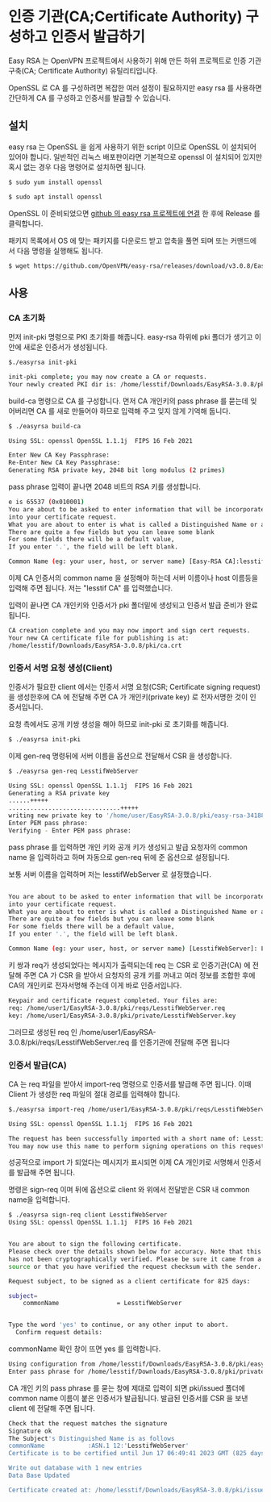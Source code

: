 # 인증 기관(CA;Certificate Authority) 구성하고 인증서 발급하기

Easy RSA 는 OpenVPN 프로젝트에서 사용하기 위해 만든 하위 프로젝트로 인증 기관 구축(CA; Certificate Authority) 유틸리티입니다.

OpenSSL 로 CA 를 구성하려면 복잡한 여러 설정이 필요하지만 easy rsa 를 사용하면 간단하게 CA 를 구성하고 인증서를 발급할 수 있습니다.

## 설치

easy rsa 는 OpenSSL 을 쉽게 사용하기 위한 script 이므로 OpenSSL 이 설치되어 있어야 합니다. 일반적인 리눅스 배포판이라면 기본적으로 openssl 이 설치되어 있지만 혹시 없는 경우 다음 명령어로 설치하면 됩니다.

```bash
$ sudo yum install openssl
```

```bash
$ sudo apt install openssl
```

OpenSSL 이 준비되었으면 [github 의 easy rsa 프로젝트에 연결](https://github.com/OpenVPN/easy-rsa/releases) 한 후에 Release 를 클릭합니다.

패키지 목록에서 OS 에 맞는 패키지를 다운로드 받고 압축을 풀면 되며 또는 커맨드에서 다음 명령을 실행해도 됩니다.

```bash
$ wget https://github.com/OpenVPN/easy-rsa/releases/download/v3.0.8/EasyRSA-3.0.8.tgz
```

## 사용

### CA 초기화

먼저 init-pki 명령으로 PKI 초기화를 해줍니다. easy-rsa 하위에 pki 폴더가 생기고 이 안에 새로운 인증서가 생성됩니다.

```bash
$./easyrsa init-pki

init-pki complete; you may now create a CA or requests.
Your newly created PKI dir is: /home/lesstif/Downloads/EasyRSA-3.0.8/pki
```

build-ca 명령으로 CA 를 구성합니다. 먼저 CA 개인키의 pass phrase 를 묻는데 잊어버리면 CA 를 새로 만들어야 하므로 입력해 주고 잊지 않게 기억해 둡니다.

```bash
$ ./easyrsa build-ca

Using SSL: openssl OpenSSL 1.1.1j  FIPS 16 Feb 2021

Enter New CA Key Passphrase: 
Re-Enter New CA Key Passphrase: 
Generating RSA private key, 2048 bit long modulus (2 primes)
```

pass phrase 입력이 끝나면 2048 비트의 RSA 키를 생성합니다.

```bash
e is 65537 (0x010001)
You are about to be asked to enter information that will be incorporated
into your certificate request.
What you are about to enter is what is called a Distinguished Name or a DN.
There are quite a few fields but you can leave some blank
For some fields there will be a default value,
If you enter '.', the field will be left blank.

Common Name (eg: your user, host, or server name) [Easy-RSA CA]:lesstif CA      
```

이제 CA 인증서의 common name 을 설정해야 하는데 서버 이름이나 host 이름등을 입력해 주면 됩니다. 저는 "lesstif CA" 를 입력했습니다.

입력이 끝나면 CA 개인키와 인증서가 pki 폴더밑에 생성되고 인증서 발급 준비가 완료됩니다.

```bash
CA creation complete and you may now import and sign cert requests.
Your new CA certificate file for publishing is at:
/home/lesstif/Downloads/EasyRSA-3.0.8/pki/ca.crt
```

### 인증서 서명 요청 생성(Client)

인증서가 필요한 client 에서는 인증서 서명 요청(CSR; Certificate signing request)을 생성한후에 CA 에 전달해 주면 CA 가 개인키(private key) 로 전자서명한 것이 인증서입니다.

요청 측에서도 공개 키쌍 생성을 해야 하므로 init-pki 로 초기화를 해줍니다.

```bash
$ ./easyrsa init-pki
```

이제 gen-req 명령뒤에 서버 이름을 옵션으로 전달해서 CSR 을 생성합니다.

```bash
$ ./easyrsa gen-req LesstifWebServer

Using SSL: openssl OpenSSL 1.1.1j  FIPS 16 Feb 2021
Generating a RSA private key
......+++++
...............................+++++
writing new private key to '/home/user/EasyRSA-3.0.8/pki/easy-rsa-34188.6cwDro/tmp.Gp67YQ'
Enter PEM pass phrase:
Verifying - Enter PEM pass phrase:
```

pass phrase 를 입력하면 개인 키와 공개 키가 생성되고 발급 요청자의 common name 을 입력하라고 하며 자동으로 gen-req 뒤에 준 옵션으로 설정됩니다.

보통 서버 이름을 입력하며 저는 lesstifWebServer 로 설정했습니다.

```bash

You are about to be asked to enter information that will be incorporated
into your certificate request.
What you are about to enter is what is called a Distinguished Name or a DN.
There are quite a few fields but you can leave some blank
For some fields there will be a default value,
If you enter '.', the field will be left blank.

Common Name (eg: your user, host, or server name) [LesstifWebServer]: LesstifWebServer
```

키 쌍과 req가 생성되었다는 메시지가 출력되는데 req 는 CSR 로 인증기관(CA) 에 전달해 주면 CA 가 CSR 을 받아서 요청자의 공개 키를 꺼내고 여러 정보를 조합한 후에 CA의 개인키로 전자서명해 주는데 이게 바로 인증서입니다.

```bash
Keypair and certificate request completed. Your files are:
req: /home/user1/EasyRSA-3.0.8/pki/reqs/LesstifWebServer.req
key: /home/user1/EasyRSA-3.0.8/pki/private/LesstifWebServer.key
```

그러므로 생성된 req 인 /home/user1/EasyRSA-3.0.8/pki/reqs/LesstifWebServer.req 를 인증기관에 전달해 주면 됩니다

### 인증서 발급(CA)

CA 는 req 파일을 받아서 import-req 명령으로 인증서를 발급해 주면 됩니다. 이때 Client 가 생성한 req 파일의 절대 경로를 입력해야 합니다.

```bash
$./easyrsa import-req /home/user1/EasyRSA-3.0.8/pki/reqs/LesstifWebServer.req LesstifWebServer

Using SSL: openssl OpenSSL 1.1.1j  FIPS 16 Feb 2021

The request has been successfully imported with a short name of: LesstifWebServer
You may now use this name to perform signing operations on this request.
```

성공적으로 import 가 되었다는 메시지가 표시되면 이제 CA 개인키로 서명해서 인증서를 발급해 주면 됩니다.

명령은 sign-req 이며 뒤에 옵션으로 client 와 위에서 전달받은 CSR 내 common name을 입력합니다.

```bash
$ ./easyrsa sign-req client LesstifWebServer
Using SSL: openssl OpenSSL 1.1.1j  FIPS 16 Feb 2021


You are about to sign the following certificate.
Please check over the details shown below for accuracy. Note that this request
has not been cryptographically verified. Please be sure it came from a trusted
source or that you have verified the request checksum with the sender.

Request subject, to be signed as a client certificate for 825 days:

subject=
    commonName                = LesstifWebServer


Type the word 'yes' to continue, or any other input to abort.
  Confirm request details: 
```

commonName 확인 창이 뜨면 yes 를 입력합니다.

```bash
Using configuration from /home/lesstif/Downloads/EasyRSA-3.0.8/pki/easy-rsa-36037.BzVS1I/tmp.egTrHW
Enter pass phrase for /home/lesstif/Downloads/EasyRSA-3.0.8/pki/private/ca.key:
```

CA 개인 키의 pass phrase 를 묻는 창에 제대로 입력이 되면 pki/issued 폴더에 common name 이름이 붙은 인증서가 발급됩니다. 발급된 인증서를 CSR 을 보낸 client 에 전달해 주면 됩니다.

```bash
Check that the request matches the signature
Signature ok
The Subject's Distinguished Name is as follows
commonName            :ASN.1 12:'LesstifWebServer'
Certificate is to be certified until Jun 17 06:49:41 2023 GMT (825 days)

Write out database with 1 new entries
Data Base Updated

Certificate created at: /home/lesstif/Downloads/EasyRSA-3.0.8/pki/issued/LesstifWebServer.crt
```
